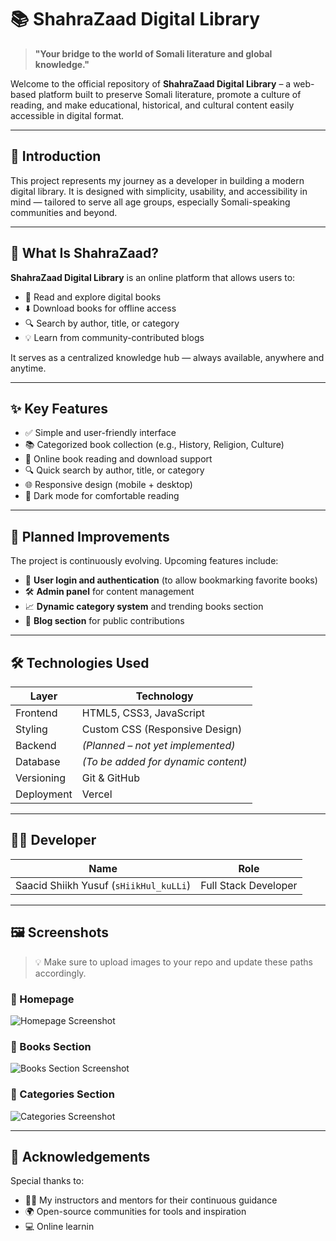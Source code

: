 # 📚 ShahraZaad Digital Library

> **"Your bridge to the world of Somali literature and global knowledge."**

Welcome to the official repository of **ShahraZaad Digital Library** – a web-based platform built to preserve Somali literature, promote a culture of reading, and make educational, historical, and cultural content easily accessible in digital format.

---

## 📢 Introduction

This project represents my journey as a developer in building a modern digital library. It is designed with simplicity, usability, and accessibility in mind — tailored to serve all age groups, especially Somali-speaking communities and beyond.

---

## 🚀 What Is ShahraZaad?

**ShahraZaad Digital Library** is an online platform that allows users to:

- 📖 Read and explore digital books
- ⬇️ Download books for offline access
- 🔍 Search by author, title, or category
- 💡 Learn from community-contributed blogs

It serves as a centralized knowledge hub — always available, anywhere and anytime.

---

## ✨ Key Features

- ✅ Simple and user-friendly interface
- 📚 Categorized book collection (e.g., History, Religion, Culture)
- 📖 Online book reading and download support
- 🔍 Quick search by author, title, or category
- 🌐 Responsive design (mobile + desktop)
- 🌙 Dark mode for comfortable reading

---

## 🔧 Planned Improvements

The project is continuously evolving. Upcoming features include:

- 🔐 **User login and authentication** (to allow bookmarking favorite books)
- 🛠️ **Admin panel** for content management
- 📈 **Dynamic category system** and trending books section
- 📝 **Blog section** for public contributions

---

## 🛠️ Technologies Used

| Layer        | Technology                  |
|--------------|------------------------------|
| Frontend     | HTML5, CSS3, JavaScript       |
| Styling      | Custom CSS (Responsive Design)|
| Backend      | _(Planned – not yet implemented)_ |
| Database     | _(To be added for dynamic content)_ |
| Versioning   | Git & GitHub                  |
| Deployment   | Vercel                        |

---

## 👨‍💻 Developer

| Name                     | Role                |
|--------------------------|---------------------|
| Saacid Shiikh Yusuf (`sHiikHul_kuLLi`) | Full Stack Developer |

---

## 🖼️ Screenshots

> 💡 Make sure to upload images to your repo and update these paths accordingly.

### 🔹 Homepage  
![Homepage Screenshot](./images/homepage.png)

### 🔹 Books Section  
![Books Section Screenshot](./images/books.png)

### 🔹 Categories Section  
![Categories Screenshot](./images/categories.png)

---

## 🙏 Acknowledgements

Special thanks to:

- 👨‍🏫 My instructors and mentors for their continuous guidance  
- 🌍 Open-source communities for tools and inspiration  
- 💻 Online learnin
